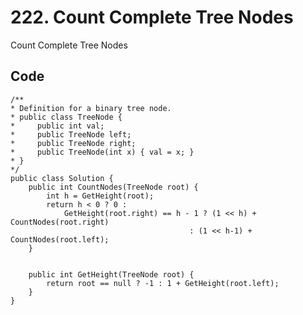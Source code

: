 # 222. Count Complete Tree Nodes
Count Complete Tree Nodes

## Code
    /**
    * Definition for a binary tree node.
    * public class TreeNode {
    *     public int val;
    *     public TreeNode left;
    *     public TreeNode right;
    *     public TreeNode(int x) { val = x; }
    * }
    */
    public class Solution {
        public int CountNodes(TreeNode root) {
            int h = GetHeight(root);
            return h < 0 ? 0 :
                GetHeight(root.right) == h - 1 ? (1 << h) + CountNodes(root.right)
                                            : (1 << h-1) + CountNodes(root.left);
        }
        
        
        public int GetHeight(TreeNode root) {
            return root == null ? -1 : 1 + GetHeight(root.left);
        }
    }